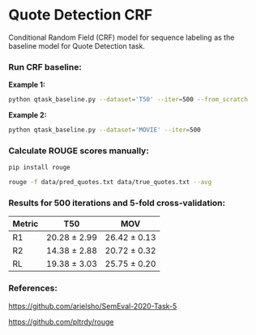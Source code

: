 # Quote Detection CRF
Conditional Random Field (CRF) model for sequence labeling as the baseline model for Quote Detection task.

### Run CRF baseline:

**Example 1:**
```bash
python qtask_baseline.py --dataset='T50' --iter=500 --from_scratch
```

**Example 2:**
```bash
python qtask_baseline.py --dataset='MOVIE' --iter=500
```

### Calculate ROUGE scores manually:

```bash
pip install rouge

rouge -f data/pred_quotes.txt data/true_quotes.txt --avg
```

### Results for 500 iterations and 5-fold cross-validation:

| Metric | T50           | MOV          |
| ------ | ------------  | ------------ |
| R1     | 20.28 ± 2.99  | 26.42 ± 0.13 |
| R2     | 14.38 ± 2.88  | 20.72 ± 0.32 |
| RL     | 19.38 ± 3.03  | 25.75 ± 0.20 |


### References:

https://github.com/arielsho/SemEval-2020-Task-5

https://github.com/pltrdy/rouge
